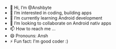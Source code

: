 - 👋 Hi, I’m @Anshbyte
- 👀 I’m interested in coding, building apps
- 🌱 I’m currently learning Android development
- 💞️ I’m looking to collaborate on Android nativ apps
- 📫 How to reach me ...
- 😄 Pronouns: Ansh
- ⚡ Fun fact: I'm good coder :)

<!---
Anshbyte/Anshbyte is a ✨ special ✨ repository because its `README.md` (this file) appears on your GitHub profile.
You can click the Preview link to take a look at your changes.
--->
